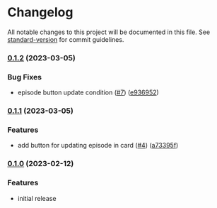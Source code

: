 # Changelog

All notable changes to this project will be documented in this file. See [standard-version](https://github.com/conventional-changelog/standard-version) for commit guidelines.

### [0.1.2](https://github.com/ktchung/react-video-watch-list/compare/v0.1.1...v0.1.2) (2023-03-05)


### Bug Fixes

* episode button update condition ([#7](https://github.com/ktchung/react-video-watch-list/issues/7)) ([e936952](https://github.com/ktchung/react-video-watch-list/commit/e936952d26c81f5136a8f264e406dfd8f01983a7))

### [0.1.1](https://github.com/ktchung/react-video-watch-list/compare/v0.1.0...v0.1.1) (2023-03-05)


### Features

* add button for updating episode in card ([#4](https://github.com/ktchung/react-video-watch-list/issues/4)) ([a73395f](https://github.com/ktchung/react-video-watch-list/commit/a73395f6c0a4580c728e2899214ca3e8004a7363))

### [0.1.0](https://github.com/ktchung/react-video-watch-list) (2023-02-12)

### Features

* initial release
